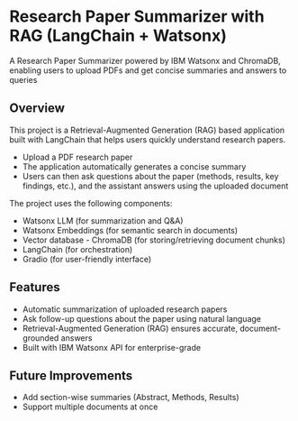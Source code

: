 # Research Paper Summarizer with RAG (LangChain + Watsonx)
A Research Paper Summarizer powered by IBM Watsonx and ChromaDB, enabling users to upload PDFs and get concise summaries and answers to queries

## Overview
This project is a Retrieval-Augmented Generation (RAG) based application built with LangChain that helps users quickly understand research papers.

* Upload a PDF research paper
* The application automatically generates a concise summary
* Users can then ask questions about the paper (methods, results, key findings, etc.), and the assistant answers using the uploaded document

The project uses the following components:

* Watsonx LLM (for summarization and Q&A)
* Watsonx Embeddings (for semantic search in documents)
* Vector database - ChromaDB (for storing/retrieving document chunks)
* LangChain (for orchestration)
* Gradio (for user-friendly interface)

## Features
* Automatic summarization of uploaded research papers
* Ask follow-up questions about the paper using natural language
* Retrieval-Augmented Generation (RAG) ensures accurate, document-grounded answers
* Built with IBM Watsonx API for enterprise-grade 

## Future Improvements
* Add section-wise summaries (Abstract, Methods, Results)
* Support multiple documents at once
